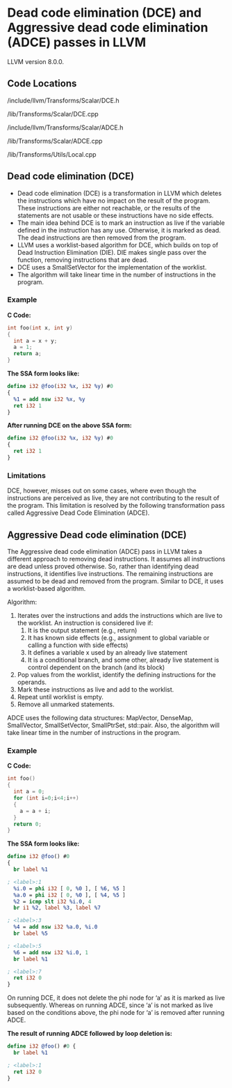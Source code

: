 # Dead code elimination (DCE) and Aggressive dead code elimination (ADCE) passes in LLVM

LLVM version 8.0.0.

## Code Locations

/include/llvm/Transforms/Scalar/DCE.h

/lib/Transforms/Scalar/DCE.cpp

/include/llvm/Transforms/Scalar/ADCE.h

/lib/Transforms/Scalar/ADCE.cpp

/lib/Transforms/Utils/Local.cpp

## Dead code elimination (DCE)

* Dead code elimination (DCE) is a transformation in LLVM which deletes the instructions which have no impact on the result of the program. These instructions are either not reachable, or the results of the statements are not usable or these instructions have no side effects. 
* The main idea behind DCE is to mark an instruction as live if the variable defined in the instruction has any use. Otherwise, it is marked as dead. The dead instructions are then removed from the program. 
* LLVM uses a worklist-based algorithm for DCE, which builds on top of Dead Instruction Elimination (DIE). DIE makes single pass over the function, removing instructions that are dead. 
* DCE uses a SmallSetVector for the implementation of the worklist.
* The algorithm will take linear time in the number of instructions in the program. 


### Example

**C Code:**
```c
int foo(int x, int y)
{
  int a = x + y;
  a = 1;
  return a;
}
```

**The SSA form looks like:**
```ll
define i32 @foo(i32 %x, i32 %y) #0 
{
  %1 = add nsw i32 %x, %y
  ret i32 1
}
```
**After running DCE on the above SSA form:**

```ll
define i32 @foo(i32 %x, i32 %y) #0 
{
  ret i32 1
}
```

### Limitations

DCE, however, misses out on some cases, where even though the instructions are perceived as live, they are not contributing to the result of the program. This limitation is resolved by the following transformation pass called Aggressive Dead Code Elimination (ADCE).


## Aggressive Dead code elimination (DCE) 

The Aggressive dead code elimination (ADCE) pass in LLVM takes a different approach to removing dead instructions. It assumes all instructions are dead unless proved otherwise. So, rather than identifying dead instructions, it identifies live instructions. The remaining instructions are assumed to be dead and removed from the program. Similar to DCE, it uses a worklist-based algorithm. 

Algorithm: 

1.	Iterates over the instructions and adds the instructions which are live to the worklist. An instruction is considered live if: 
    1.	It is the output statement (e.g., return)
    2.	It has known side effects (e.g., assignment to global variable or calling a function with side effects)
    3.	It defines a variable x used by an already live statement
    4.	It is a conditional branch, and some other, already live statement is control dependent on the branch (and its block)
2.	Pop values from the worklist, identify the defining instructions for the operands. 
3.	Mark these instructions as live and add to the worklist.  
4.	Repeat until worklist is empty.
5.	Remove all unmarked statements.

ADCE uses the following data structures: MapVector, DenseMap, SmallVector, SmallSetVector, SmallPtrSet, std::pair. Also, the algorithm will take linear time in the number of instructions in the program. 

### Example

**C Code:**

```c
int foo()
{
  int a = 0;
  for (int i=0;i<4;i++)
  {
    a = a + i;
  }
  return 0;
}
```

**The SSA form looks like:**

```ll
define i32 @foo() #0 
{
  br label %1

; <label>:1                                      
  %i.0 = phi i32 [ 0, %0 ], [ %6, %5 ]
  %a.0 = phi i32 [ 0, %0 ], [ %4, %5 ]
  %2 = icmp slt i32 %i.0, 4
  br i1 %2, label %3, label %7

; <label>:3                                       
  %4 = add nsw i32 %a.0, %i.0
  br label %5

; <label>:5                                      
  %6 = add nsw i32 %i.0, 1
  br label %1

; <label>:7                                      
  ret i32 0
}
```

On running DCE, it does not delete the phi node for ‘a’ as it is marked as live subsequently. Whereas on running ADCE, since ‘a’ is not marked as live based on the conditions above, the phi node for ‘a’ is removed after running ADCE. 

**The result of running ADCE followed by loop deletion is:**

```ll
define i32 @foo() #0 {
  br label %1

; <label>:1                                     
  ret i32 0
}
```
